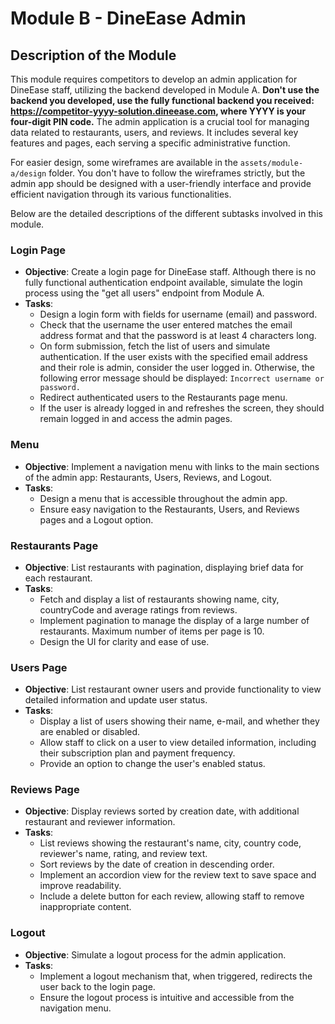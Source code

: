 # Module B - DineEase Admin

## Description of the Module
This module requires competitors to develop an admin application for DineEase staff, utilizing the backend developed in Module A. **Don't use the backend you developed, use the fully functional backend you received: https://competitor-yyyy-solution.dineease.com, where YYYY is your four-digit PIN code.** The admin application is a crucial tool for managing data related to restaurants, users, and reviews. It includes several key features and pages, each serving a specific administrative function.

For easier design, some wireframes are available in the `assets/module-a/design` folder. You don't have to follow the wireframes strictly, but the admin app should be designed with a user-friendly interface and provide efficient navigation through its various functionalities. 

Below are the detailed descriptions of the different subtasks involved in this module.

### Login Page
- **Objective**: Create a login page for DineEase staff. Although there is no fully functional authentication endpoint available, simulate the login process using the "get all users" endpoint from Module A.
- **Tasks**:
  - Design a login form with fields for username (email) and password.
  - Check that the username the user entered matches the email address format and that the password is at least 4 characters long.
  - On form submission, fetch the list of users and simulate authentication. If the user exists with the specified email address and their role is admin, consider the user logged in. Otherwise, the following error message should be displayed: `Incorrect username or password.`
  - Redirect authenticated users to the Restaurants page menu.
  - If the user is already logged in and refreshes the screen, they should remain logged in and access the admin pages.

### Menu
- **Objective**: Implement a navigation menu with links to the main sections of the admin app: Restaurants, Users, Reviews, and Logout.
- **Tasks**:
  - Design a menu that is accessible throughout the admin app.
  - Ensure easy navigation to the Restaurants, Users, and Reviews pages and a Logout option.

### Restaurants Page
- **Objective**: List restaurants with pagination, displaying brief data for each restaurant.
- **Tasks**:
  - Fetch and display a list of restaurants showing name, city, countryCode and average ratings from reviews.
  - Implement pagination to manage the display of a large number of restaurants. Maximum number of items per page is 10.
  - Design the UI for clarity and ease of use.

### Users Page
- **Objective**: List restaurant owner users and provide functionality to view detailed information and update user status.
- **Tasks**:
  - Display a list of users showing their name, e-mail, and whether they are enabled or disabled.
  - Allow staff to click on a user to view detailed information, including their subscription plan and payment frequency.
  - Provide an option to change the user's enabled status.

### Reviews Page
- **Objective**: Display reviews sorted by creation date, with additional restaurant and reviewer information.
- **Tasks**:
  - List reviews showing the restaurant's name, city, country code, reviewer's name, rating, and review text.
  - Sort reviews by the date of creation in descending order.
  - Implement an accordion view for the review text to save space and improve readability.
  - Include a delete button for each review, allowing staff to remove inappropriate content.

### Logout
- **Objective**: Simulate a logout process for the admin application.
- **Tasks**:
  - Implement a logout mechanism that, when triggered, redirects the user back to the login page.
  - Ensure the logout process is intuitive and accessible from the navigation menu.


